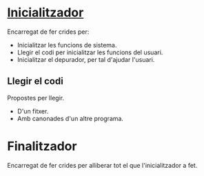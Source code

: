 # [Inicialitzador](../README.md)
Encarregat de fer crides per:
- Inicialitzar les funcions de sistema.
- Llegir el codi per inicialitzar les funcions del usuari.
- Inicialitzar el depurador, per tal d'ajudar l'usuari.

## Llegir el codi
Propostes per llegir.
- D'un fitxer.
- Amb canonades d'un altre programa.

# Finalitzador
Encarregat de fer crides per alliberar tot el que l'inicialitzador a fet.
